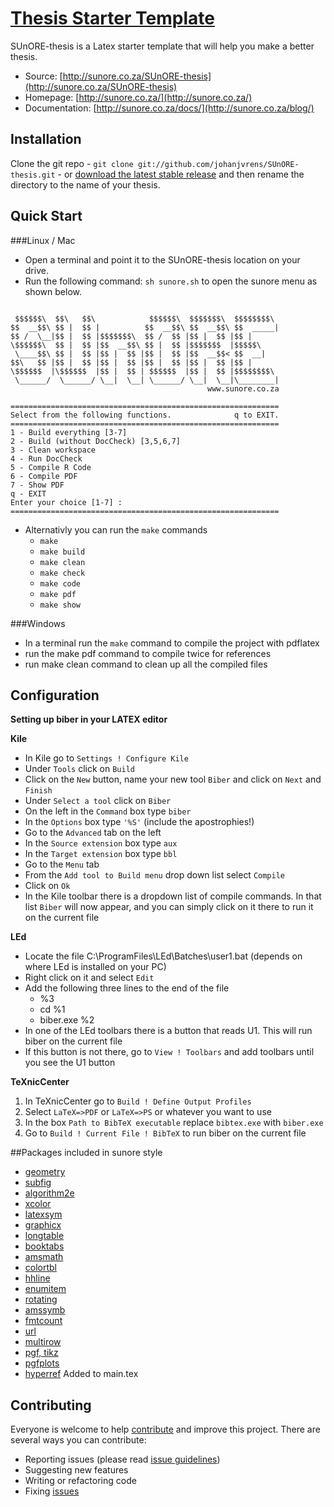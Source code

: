 # [Thesis Starter Template](http://sunore.co.za/)

SUnORE-thesis is a Latex starter template that will help you make a better thesis.

* Source: [http://sunore.co.za/SUnORE-thesis](http://sunore.co.za/SUnORE-thesis)
* Homepage: [http://sunore.co.za/](http://sunore.co.za/)
* Documentation: [http://sunore.co.za/docs/](http://sunore.co.za/blog/)


## Installation

Clone the git repo - `git clone git://github.com/johanjvrens/SUnORE-thesis.git` - or [download the latest stable release](https://github.com/johanjvrens/SUnORE-thesis/releases/latest) and then rename the directory to the name of your thesis.

## Quick Start
###Linux / Mac
* Open a terminal and point it to the SUnORE-thesis location on your drive.
* Run the following command: `sh sunore.sh` to open the sunore menu as shown below.
```

 $$$$$$\  $$\   $$\            $$$$$$\  $$$$$$$\  $$$$$$$$\
$$  __$$\ $$ |  $$ |          $$  __$$\ $$  __$$\ $$  _____|
$$ /  \__|$$ |  $$ |$$$$$$$\  $$ /  $$ |$$ |  $$ |$$ |
\$$$$$$\  $$ |  $$ |$$  __$$\ $$ |  $$ |$$$$$$$  |$$$$$\
 \____$$\ $$ |  $$ |$$ |  $$ |$$ |  $$ |$$  __$$< $$  __|
$$\   $$ |$$ |  $$ |$$ |  $$ |$$ |  $$ |$$ |  $$ |$$ |
\$$$$$$  |\$$$$$$  |$$ |  $$ | $$$$$$  |$$ |  $$ |$$$$$$$$\
 \______/  \______/ \__|  \__| \______/ \__|  \__|\________|
                                            www.sunore.co.za

============================================================
Select from the following functions.              q to EXIT.
============================================================
1 - Build everything [3-7]
2 - Build (without DocCheck) [3,5,6,7]
3 - Clean workspace
4 - Run DocCheck
5 - Compile R Code
6 - Compile PDF
7 - Show PDF
q - EXIT
Enter your choice [1-7] :
============================================================
```
* Alternativly you can run the `make` commands
  * `make`
  * `make build`
  * `make clean`
  * `make check`
  * `make code`
  * `make pdf`
  * `make show`

###Windows
* In a terminal run the ```make``` command to compile the project with pdflatex
* run the make pdf command to compile twice for references
* run make clean command to clean up all the compiled files

## Configuration

**Setting up biber in your LATEX editor**

**Kile**

* In Kile go to `Settings ! Configure Kile`
* Under `Tools` click on `Build`
* Click on the `New` button, name your new tool `Biber` and click on `Next` and `Finish`
* Under `Select a tool` click on `Biber`
* On the left in the `Command` box type `biber`
* In the `Options` box type `'%S'` (include the apostrophies!)
* Go to the `Advanced` tab on the left
* In the `Source extension` box type `aux`
* In the `Target extension` box type `bbl`
* Go to the `Menu` tab
* From the `Add tool to Build menu` drop down list select `Compile`
* Click on `Ok`
* In the Kile toolbar there is a dropdown list of compile commands. In that list `Biber` will now
  appear, and you can simply click on it there to run it on the current file

**LEd**

* Locate the file C:\ProgramFiles\LEd\Batches\user1.bat (depends on where LEd is installed on
your PC)
* Right click on it and select `Edit`
* Add the following three lines to the end of the file
  * %3
  * cd %1
  * biber.exe %2
* In one of the LEd toolbars there is a button that reads U1. This will run biber on the current file
* If this button is not there, go to `View ! Toolbars` and add toolbars until you see the U1 button

**TeXnicCenter**

1. In TeXnicCenter go to `Build ! Define Output Profiles`
2. Select `LaTeX=>PDF` or `LaTeX=>PS` or whatever you want to use
3. In the box `Path to BibTeX executable` replace `bibtex.exe` with `biber.exe`
4. Go to `Build ! Current File ! BibTeX` to run biber on the current file

##Packages included in sunore style
* [geometry](https://www.ctan.org/pkg/geometry?lang=en)  
* [subfig](https://www.ctan.org/pkg/subfig?lang=en)  
* [algorithm2e](https://www.ctan.org/pkg/algorithm2e)  
* [xcolor](https://www.ctan.org/pkg/xcolor)  
* [latexsym](https://www.ctan.org/tex-archive/macros/latex/base?lang=en)  
* [graphicx](https://www.ctan.org/pkg/graphicx)  
* [longtable](https://www.ctan.org/pkg/longtable)  
* [booktabs](https://www.ctan.org/pkg/booktabs)  
* [amsmath](https://www.ctan.org/pkg/amsmath)  
* [colortbl](https://www.ctan.org/pkg/colortbl)  
* [hhline](https://www.ctan.org/pkg/hhline)  
* [enumitem](https://www.ctan.org/pkg/enumitem)  
* [rotating](https://www.ctan.org/pkg/rotating)  
* [amssymb](https://www.ctan.org/search/?phrase=amssymb)  
* [fmtcount](https://www.ctan.org/pkg/fmtcount)  
* [url](https://www.ctan.org/pkg/url)  
* [multirow](https://www.ctan.org/pkg/multirow)  
* [pgf, tikz](https://www.ctan.org/pkg/pgf)  
* [pgfplots](https://www.ctan.org/pkg/pgfplots)  
* [hyperref](http://www.ctan.org/pkg/hyperref)  Added to main.tex  

## Contributing

Everyone is welcome to help [contribute](CONTRIBUTING.md) and improve this project. There are several ways you can contribute:

* Reporting issues (please read [issue guidelines](https://github.com/necolas/issue-guidelines))
* Suggesting new features
* Writing or refactoring code
* Fixing [issues](https://github.com/johanjvrens/SUnORE-thesis/issues)
